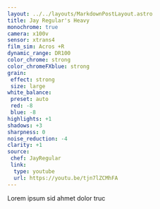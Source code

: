 ```yaml
---
layout: ../../layouts/MarkdownPostLayout.astro
title: Jay Regular's Heavy
monochrome: true
camera: x100v 
sensor: xtrans4
film_sim: Acros +R
dynamic_range: DR100
color_chrome: strong
color_chromeFXblue: strong
grain:
 effect: strong
 size: large
white_balance: 
 preset: auto
 red: -8
 blue: -8
highlights: +1
shadows: +3
sharpness: 0
noise_reduction: -4
clarity: +1
source:
 chef: JayRegular
 link:
  type: youtube
  url: https://youtu.be/tjn7lZCMhFA
---
```

Lorem ipsum sid ahmet dolor truc